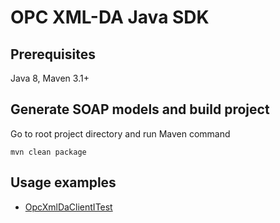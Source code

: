 OPC XML-DA Java SDK
===================

## Prerequisites

Java 8, Maven 3.1+

## Generate SOAP models and build project

Go to root project directory and run Maven command

    mvn clean package

## Usage examples

* [OpcXmlDaClientITest](https://github.com/tumakha/opc-xmlda-sdk/blob/master/src/test/java/ua/tumakha/yuriy/opc/xmlda/sdk/OpcXmlDaClientITest.java)    

